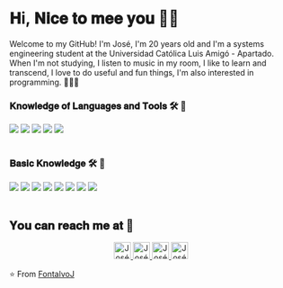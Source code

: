 
# 𝐇i, 𝐍𝐢𝐜𝐞 𝐭𝐨 𝐦𝐞𝐞 𝐲𝐨𝐮 👋🏼

Welcome to my GitHub! I'm José, I'm 20 years old and I'm a systems engineering student at the Universidad Católica Luis Amigó - Apartado. When I'm not studying, I listen to music in my room, I like to learn and transcend, I love to do useful and fun things, I'm also interested in programming. 👨🏻‍💻

### 𝐊𝐧𝐨𝐰𝐥𝐞𝐝𝐠𝐞 𝐨𝐟 𝐋𝐚𝐧𝐠𝐮𝐚𝐠𝐞𝐬 𝐚𝐧𝐝 𝐓𝐨𝐨𝐥𝐬 🛠 🥇

<div display="flex">
  <img src="https://img.shields.io/badge/HTML-239120?style=for-the-badge&logo=html5&logoColor=white">
  <img src="https://img.shields.io/badge/CSS-239120?&style=for-the-badge&logo=css3&logoColor=white">
  <img src="https://img.shields.io/badge/Trello-0052CC?style=for-the-badge&logo=trello&logoColor=white">
  <img src="https://img.shields.io/badge/Visual_Studio_Code-0078D4?style=for-the-badge&logo=visual%20studio%20code&logoColor=white">
  <img src="https://img.shields.io/badge/Canva-%2300C4CC.svg?&style=for-the-badge&logo=Canva&logoColor=white">
</div>
<br/>

### 𝐁𝐚𝐬𝐢𝐜 𝐊𝐧𝐨𝐰𝐥𝐞𝐝𝐠𝐞 🛠 🏅
<div display="flex">
  <img src="https://img.shields.io/badge/JavaScript-323330?style=for-the-badge&logo=javascript&logoColor=F7DF1E">
  <img src="https://img.shields.io/badge/Bootstrap-563D7C?style=for-the-badge&logo=bootstrap&logoColor=white">
  <img src="https://img.shields.io/badge/MySQL-005C84?style=for-the-badge&logo=mysql&logoColor=white">
  <img src="https://img.shields.io/badge/Vercel-000000?style=for-the-badge&logo=vercel&logoColor=white">
  <img src="https://img.shields.io/badge/MongoDB-4EA94B?style=for-the-badge&logo=mongodb&logoColor=white">
  <img src="https://img.shields.io/badge/React-20232A?style=for-the-badge&logo=react&logoColor=61DAFB">
  <img src="https://img.shields.io/badge/GitHub-100000?style=for-the-badge&logo=github&logoColor=white">
  <img src="https://img.shields.io/badge/Python-3776AB?style=for-the-badge&logo=python&logoColor=white">
</div>
<br/>

<h2 align="left"> 𝐘𝐨𝐮 𝐜𝐚𝐧 𝐫𝐞𝐚𝐜𝐡 𝐦𝐞 𝐚𝐭 👾</h2>

<p align="center">
  <a href="www.linkedin.com/in/fontalvoj">
    <img src="https://www.vectorlogo.zone/logos/linkedin/linkedin-icon.svg" alt="José David Fontalvo Mejia's LinkedIn Profile" height="30" width="30">
  </a>
  
  <a href="https://www.instagram.com/iegueyo.7/">
    <img src="https://www.vectorlogo.zone/logos/instagram/instagram-icon.svg" alt="José David Fontalvo Mejia's Instagram Profile" height="30" width="30">
  </a>
  
   <a href="https://www.facebook.com/josedavid.fontalvomejia/">
    <img src="https://www.vectorlogo.zone/logos/facebook/facebook-tile.svg" alt="José David Fontalvo Mejia's Facebook Profile" height="30" width="30">
  </a>
  
  <a href="https://discord.com/channels/Jose Fontalvo 🇨🇴#8208">
    <img src="https://www.vectorlogo.zone/logos/discordapp/discordapp-icon.svg" alt="José David Fontalvo Mejia's Discord Profile" height="30" width="30">
  </a>
</p>

⭐️ From [FontalvoJ](https://github.com/FontalvoJ) 
<!---
FontalvoJ/FontalvoJ is a ✨ special ✨ repository because its `README.md` (this file) appears on your GitHub profile.
You can click the Preview link to take a look at your changes.
--->
